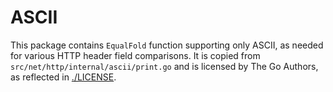 # ASCII

This package contains `EqualFold` function supporting only ASCII, as needed for various HTTP header field comparisons.
It is copied from `src/net/http/internal/ascii/print.go` and is licensed by The Go Authors, as reflected in [./LICENSE](./LICENSE).
